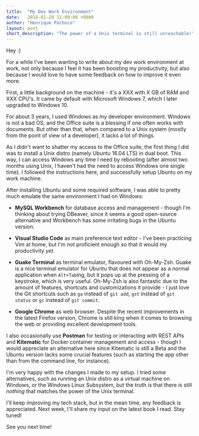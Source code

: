 ```yaml
---
title:  "My Dev Work Environment"
date:   2018-01-20 11:00:00 +0000
author: "Henrique Pacheco"
layout: post
short_description: "The power of a Unix terminal is still unreachable!"
---
```


Hey :)

For a while I've been wanting to write about my dev work environment at work, not only because I feel it has been boosting my productivity, but also because I would love to have some feedback on how to improve it even more.

First, a little background on the machine - it's a XXX with X GB of RAM and XXX CPU's. It came by default with Microsoft Windows 7, which I later upgraded to Windows 10.

For about 3 years, I used Windows as my developer environment. Windows is not a bad OS, and the Office suite is a blessing if one often works with documents. But other than that, when compared to a Unix system (mostly from the point of view of a developer), it lacks a lot of things.

As I didn't want to shatter my access to the Office suite, the first thing I did was to install a Unix distro (namely Ubuntu 16.04 LTS) in dual boot. This way, I can access Windows any time I need by rebooting (after almost two months using Unix, I haven't had the need to access Windows one single time). I followed the instructions here, and successfully setup Ubuntu on my work machine.

After installing Ubuntu and some required software, I was able to pretty much emulate the same environment I had on Windows:
* **MySQL Workbench** for database access and management - though I'm thinking about trying DBeaver, since it seems a good open-source alternative and Workbench has some irritating bugs in the Ubuntu version.

* **Visual Studio Code** as main preference text editor - I've been practicing Vim at home, but I'm not proficient enough so that it would my productivity _yet_. 

* **Guake Terminal** as terminal emulator, flavoured with Oh-My-Zsh. Guake is a nice terminal emulator for Ubuntu that does not appear as a normal application when `Alt+Tab`ing, but it pops up at the pressing of a keystroke, which is very useful.
Oh-My-Zsh is also fantastic due to the amount of features, shortcuts and customizations it provide - I just love the Git shortcuts such as `ga` instead of `git add`, `gst` instead of `git status` or `gc` instead of `git commit`.

* **Google Chrome** as web browser. Despite the recent improvements in the latest Firefox version, Chrome is still king when it comes to browsing the web or providing excellent development tools.

I also occasionally use **Postman** for testing or interacting with REST APIs and **Kitematic** for Docker container management and access - though I would appreciate an alternative here since Kitematic is still a Beta and the Ubuntu version lacks some crucial features (such as starting the app other than from the command line, for instance).

I'm very happy with the changes I made to my setup. I tried some alternatives, such as running an Unix distro as a virtual machine on Windows, or the Windows Linux Subsystem, but the truth is that there is still _nothing_ that matches the power of the Unix terminal.

I'll keep improving my tech stack, but in the mean time, any feedback is appreciated. Next week, I'll share my input on the latest book I read. Stay tuned!

See you next time!
